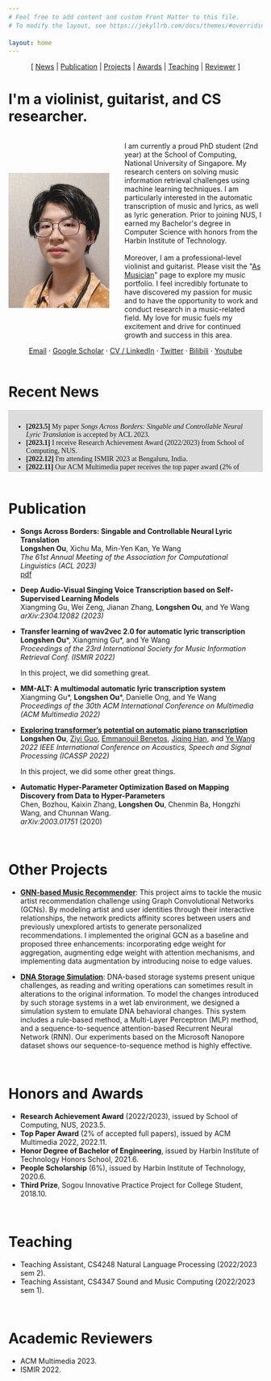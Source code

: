 ```yaml
---
# Feel free to add content and custom Front Matter to this file.
# To modify the layout, see https://jekyllrb.com/docs/themes/#overriding-theme-defaults

layout: home
---
```


<!-- 
Sections: 
Intro
News
Publication
Other Projects
Honors and Awards
Teaching
Academic Reviewers
 -->

<div style="text-align:center;">
[ <a href="#recent-news">News</a> | <a href="#publication">Publication</a> | <a href="#other-projects">Projects</a> | <a href="#honors-and-awards">Awards</a> | <a href="#teaching">Teaching</a> | <a href="#academic-reviewers">Reviewer</a> ]
</div>

# I'm a violinist, guitarist, and CS researcher.

<div style="display: flex; align-items: center;">
  <img src="/assets/images/myself.png" alt="Image description" style="width: 200px; margin-right: 30px;">
  <p>
    I am currently a proud PhD student (2nd year) at the School of Computing, National University of Singapore. My research centers on solving music information retrieval challenges using machine learning techniques. I am particularly interested in the automatic transcription of music and lyrics, as well as lyric generation. Prior to joining NUS, I earned my Bachelor's degree in Computer Science with honors from the Harbin Institute of Technology. 
    <br> <br>
    Moreover, I am a professional-level violinist and guitarist. Please visit the "<a href="/musician">As Musician</a>" page to explore my music portfolio. I feel incredibly fortunate to have discovered my passion for music and to have the opportunity to work and conduct research in a music-related field. My love for music fuels my excitement and drive for continued growth and success in this area.
  </p>
</div>

<!-- ![My Photo](/images/myself.png) -->

<!-- I am currently a confident and enthusiastic PhD student at the School of Computing, National University of Singapore. My research centers on solving music information retrieval challenges using machine learning techniques. I am particularly interested in the automatic transcription of music and lyrics, as well as lyric generation. Prior to joining NUS, I earned my Bachelor's degree in Computer Science with honors from the Harbin Institute of Technology.

Moreover, I am a professional-level violinist and guitarist. Please visit the "As Musician" page to explore my music portfolio. I feel incredibly fortunate to have discovered my passion for music and to have the opportunity to work and conduct research in a music-related field. My love for music fuels my excitement and drive for continued growth and success in this area. -->


<!-- Email ` Scholar ` CV/LinkedIn ` Twitter -->
<div style="text-align:center;">
<a href="mailto:oulongshen@u.nus.edu">Email</a> &middot; <a href="https://scholar.google.com/citations?user=hf-xY6gAAAAJ">Google Scholar</a> &middot; <a href="https://www.linkedin.com/in/longshen-ou/">CV / LinkedIn</a> &middot; <a href="https://twitter.com/LongshenO">Twitter</a> &middot; <a href="https://space.bilibili.com/8419079/audio">Bilibili</a> &middot; <a href="https://www.youtube.com/channel/UC6kT17cxNvNzUXcM9piNqMg">Youtube</a>
</div>

<br>

# Recent News

<div style="height: 100px; overflow-y: scroll; border: 1px solid #ccc; padding: 10px; font-family: Times New Roman;background-color: gainsboro;">
<ul>
    <li> <b>[2023.5]</b> My paper <i>Songs Across Borders: Singable and Controllable Neural Lyric Translation</i> is accepted by ACL 2023. </li>
    <li> <b>[2023.1]</b> I receive Research Achievement Award (2022/2023) from School of Computing, NUS. </li>
    <li> <b>[2022.12]</b> I'm attending ISMIR 2023 at Bengaluru, India. </li>
    <li> <b>[2022.11]</b> Our ACM Multimedia paper receives the top paper award (2% of accepted full papers). </li>
    <li> <b>[2022.10]</b> I'm attending ACM Multimedia at Lisbon, Portugal. </li>
    <li> <b>[2022.7]</b> An extension work of our previous paper, <i>Transfer Learning of wav2vec 2.0 for Automatic Lyric Transcription</i> is acctepted by ISMIR 2023.</li>
    <li> <b>[2022.7]</b> My paper collaborated with <a href="https://guxm2021.github.io/">Xiangming Gu</a>, <i>MM-ALT: A multimodal automatic lyric transcription system</i> is accepted by ACM Multimedia 2022. </li>
    <li> <b>[2022.5]</b> I'm attending ICASSP 2022 at Singapore. </li>
    <li> <b>[2022.1]</b> My first paper, which achieves another SOTA on piano music transcription, is accepted by ICASSP 2022.</li>
    <li> <b>[2022.1]</b> I start my PhD journey in NUS SMCL, advised by <a href="https://www.comp.nus.edu.sg/cs/people/wangye/">Prof. Wang Ye</a>. </li>
    <li> <b>[2021.8]</b> I join National University of Singapore as a student in Master of Computing program (AI track), start my research in <a href="https://smcnus.comp.nus.edu.sg/"> Sound and Music Computing Lab </a>.</li>
</ul>
</div>


<br>

# Publication
- **Songs Across Borders: Singable and Controllable Neural Lyric Translation**  
  **Longshen Ou**, Xichu Ma, Min-Yen Kan, Ye Wang  
  *The 61st Annual Meeting of the Association for Computational Linguistics (ACL 2023)*  
  [pdf](assets/pdf/ACL_2023_Lyric_Translation%2023.5.7.pdf)
  
- **Deep Audio-Visual Singing Voice Transcription based on Self-Supervised Learning Models**  
  Xiangming Gu, Wei Zeng, Jianan Zhang, **Longshen Ou**, and Ye Wang  
  *arXiv:2304.12082 (2023)*
  
- **Transfer learning of wav2vec 2.0 for automatic lyric transcription**  
  **Longshen Ou**\*, Xiangming Gu\*, and Ye Wang  
  *Proceedings of the 23rd International Society for Music Information Retrieval Conf. (ISMIR 2022)*

  In this project, we did something great.

- **MM-ALT: A multimodal automatic lyric transcription system**  
  Xiangming Gu\*, **Longshen Ou**\*, Danielle Ong, and Ye Wang  
  *Proceedings of the 30th ACM International Conference on Multimedia (ACM Multimedia 2022)*
  
- [**Exploring transformer’s potential on automatic piano transcription**](https://ieeexplore.ieee.org/abstract/document/9746789)  
  **Longshen Ou**, [Ziyi Guo](https://www.linkedin.com/in/zi-yi-guo/), [Emmanouil Benetos](https://www.eecs.qmul.ac.uk/~emmanouilb/), [Jiqing Han](https://dblp.org/pid/h/JiqingHan.html), and [Ye Wang](https://www.comp.nus.edu.sg/cs/people/wangye/)    
  *2022 IEEE International Conference on Acoustics, Speech and Signal Processing (ICASSP 2022)*
  
  In this project, we did some other great things.

- **Automatic Hyper-Parameter Optimization Based on Mapping Discovery from Data to Hyper-Parameters**  
  Chen, Bozhou, Kaixin Zhang, **Longshen Ou**, Chenmin Ba, Hongzhi Wang, and Chunnan Wang.  
  *arXiv:2003.01751* (2020)

<br>

# Other Projects
- [**GNN-based Music Recommender**](https://github.com/Sonata165/MusicRecommenderGCN): This project aims to tackle the music artist recommendation challenge using Graph Convolutional Networks (GCNs). By modeling artist and user identities through their interactive relationships, the network predicts affinity scores between users and previously unexplored artists to generate personalized recommendations. I implemented the original GCN as a baseline and proposed three enhancements: incorporating edge weight for aggregation, augmenting edge weight with attention mechanisms, and implementing data augmentation by introducing noise to edge values.

- [**DNA Storage Simulation**](https://github.com/Sonata165/DNA-Storage-Simulation): DNA-based storage systems present unique challenges, as reading and writing operations can sometimes result in alterations to the original information. To model the changes introduced by such storage systems in a wet lab environment, we designed a simulation system to emulate DNA behavioral changes. This system includes a rule-based method, a Multi-Layer Perceptron (MLP) method, and a sequence-to-sequence attention-based Recurrent Neural Network (RNN). Our experiments based on the Microsoft Nanopore dataset shows our sequence-to-sequence method is highly effective.

<br>

# Honors and Awards
- **Research Achievement Award** (2022/2023), issued by School of Computing, NUS, 2023.5.
- **Top Paper Award** (2% of accepted full papers), issued by ACM Multimedia 2022, 2022.11.
- **Honor Degree of Bachelor of Engineering**, issued by Harbin Institute of Technology Honors School, 2021.6.
- **People Scholarship** (6%), issued by Harbin Institute of Technology, 2020.6.
- **Third Prize**, Sogou Innovative Practice Project for College Student, 2018.10.

<br>

# Teaching
- Teaching Assistant, CS4248 Natural Language Processing (2022/2023 sem 2).
- Teaching Assistant, CS4347 Sound and Music Computing (2022/2023 sem 1).

<br>

# Academic Reviewers
- ACM Multimedia 2023.
- ISMIR 2022.
